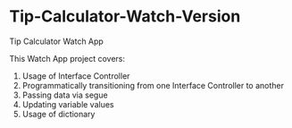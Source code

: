 # Tip-Calculator-Watch-Version
Tip Calculator Watch App <br>

This Watch App project covers: <br>
1. Usage of Interface Controller <br>
2. Programmatically transitioning from one Interface Controller to another <br>
3. Passing data via segue <br>
4. Updating variable values <br>
5. Usage of dictionary <br>
